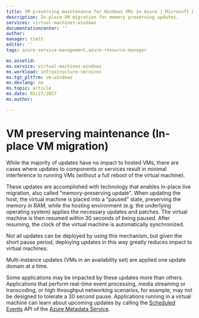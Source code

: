 ```yaml
---
title: VM preserving maintenance for Windows VMs in Azure | Microsoft Docs
description: In-place VM migration for memory preserving updates.
services: virtual-machines-windows
documentationcenter: ''
author: 
manager: timlt
editor: ''
tags: azure-service-management,azure-resource-manager

ms.assetid: 
ms.service: virtual-machines-windows
ms.workload: infrastructure-services
ms.tgt_pltfrm: vm-windows
ms.devlang: na
ms.topic: article
ms.date: 03/27/2017
ms.author: 

---
```




# VM preserving maintenance (In-place VM migration)

While the majority of updates have no impact to hosted VMs, there are
cases where updates to components or services result in minimal
interference to running VMs (without a full reboot of the virtual
machine).

These updates are accomplished with technology that enables in-place
live migration, also called "memory-preserving update". When updating
the host, the virtual machine is placed into a “paused” state,
preserving the memory in RAM, while the hosting environment (e.g. the
underlying operating system) applies the necessary updates and patches.
The virtual machine is then resumed within 30 seconds of being paused.
After resuming, the clock of the virtual machine is automatically
synchronized.

Not all updates can be deployed by using this mechanism, but given the
short pause period, deploying updates in this way greatly reduces impact
to virtual machines.

Multi-instance updates (VMs in an availability set) are applied one
update domain at a time.

Some applications may be impacted by these updates more than others. 
Applications that perform real-time event processing, media streaming 
or transcoding, or high throughput networking scenarios, for example,
may not be designed to tolerate a 30 second pause. 
Applications running in a virtual machine can learn about upcoming
updates by calling the [Scheduled Events](../virtual-machines-scheduled-events.md)
API of the [Azure Metadata Service](../virtual-machines-instancemetadataservice-overview.md).